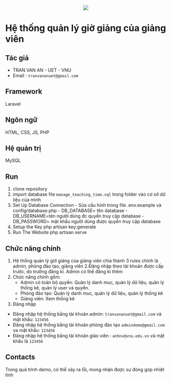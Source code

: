 <p align="center"><img src="https://laravel.com/assets/img/components/logo-laravel.svg"></p>

<p align="center">
  
  
# Hệ thống quản lý giờ giảng của giảng viên
## Tác giả
- TRAN VAN AN - UET - VNU
- Email : `tranvananuet@gmail.com`
## Framework 
  Laravel
## Ngôn ngữ
  HTML, CSS, JS, PHP
  
## Hệ quản trị 
  MySQL
## Run
  1. clone repository
  2. import database  file `manage_teaching_time.sql` trong folder vào cơ sở dữ liệu của mình
  3. Set Up Database Connection
    - Sửa cấu hình trong file .env.example và config/database.php
    - DB_DATABASE= tên database
    - DB_USERNAME=tên người dùng đc quyền truy cập database
    - DB_PASSWORD= mật khẩu người dùng được quyền truy cập database
  4. Setup the Key php artisan key:generate
  5. Run The Website php artisan serve
## Chức năng chính
1. Hệ thống quản lý giờ giảng của giảng viên chia thành 3 rules chính là admin, phòng đào tạo, giảng viên
2.Đăng nhập theo tài khoản được cấp trước, do trường đăng kí. Admin có thể đăng kí thêm
3. Chức năng chính gồm: 
    - Admin có toàn bộ quyền: Quản lý danh muc, quản lý dữ liệu, quản lý thống kê, quản lý user và quyền.
    - Phòng đào tạo:  Quản lý danh muc, quản lý dữ liệu, quản lý thống kê
    - Giảng viên: Xem thống kê
4. Đăng nhập  
- Đăng nhập hệ thống bằng tài khoản admin:  `tranvananuet@gmail.com` và mật khẩu: `123456` 
- Đăng nhập hệ thống bằng tài khoản phòng đào tạo `admindemo@gmail.com` va mật khẩu: `123456`
- Đăng nhập hệ thống bằng tài khoản giáo viên : `anhnv@vnu.edu.vn` và mật khẩu là `123456`
## Contacts
  Trong quá trình demo, có thể xảy ra lỗi, mong nhận được sự đóng góp nhiệt tình
